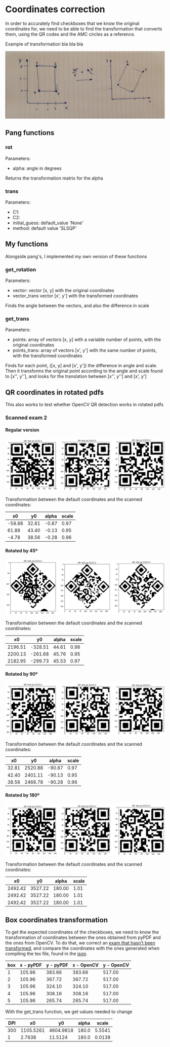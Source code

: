 # Coordinates correction

In order to accurately find checkboxes that we know the original coordinates for,
we need to be able to find the transformation that converts them,
using the QR codes and the AMC circles as a reference.

Example of transformation bla bla bla

![sketch of a transformation in a rectangle: 45 degrees and translation by 2](../imgs/trans_sketch.jpeg)


## Pang functions

### rot

Parameters:
- alpha: angle in degrees

Returns the transformation matrix for the alpha

### trans

Parameters: 
- C1:
- C2:
- initial_guess: default_value 'None'
- method: default value 'SLSQP'

## My functions

Alongside pang's, I implemented my own version of these functions

### get_rotation


Parameters:
- vector: vector [x, y] with the original coordinates
- vector_trans vector [x', y'] with the transformed coordinates

Finds the angle between the vectors, and also the difference in scale

### get_trans


Parameters:
- points: array of vectors [x, y] with a variable number of points, with the original coordinates
- points_trans: array of vectors [x', y'] with the same number of points, with the transformed coordinates

Finds for each point, ([x, y] and [x', y']) the difference in angle and scale.
Then it transforms the original point according to the angle and scale found to [x'', y''],
and looks for the translation between [x'', y''] and [x', y']


## QR coordinates in rotated pdfs

This also works to test whether OpenCV QR detection works in rotated pdfs

### Scanned exam 2

#### Regular version

![QR codes in the regular scanned exam 3](../imgs/QRs_scanned_2.png)

Transformation between the default coordinates and the scanned coordinates:

| x0     | y0    | alpha | scale |
|--------|-------|-------|-------|
| -58.88 | 32.81 | -0.87 | 0.97  |
| 61.88  | 43.40 | -0.13 | 0.95  |
| -4.78  | 38.56 | -0.28 | 0.96  |

#### Rotated by 45º

![QR codes in the rotated by 45º scanned exam 3](../imgs/QRs_scanned_2_45.png)

Transformation between the default coordinates and the scanned coordinates:

| x0      | y0      | alpha | scale |
|---------|---------|-------|-------|
| 2196.51 | -328.51 | 44.61 | 0.98  |
| 2200.13 | -261.68 | 45.76 | 0.95  |
| 2182.95 | -299.73 | 45.53 | 0.97  |

#### Rotated by 90º

![QR codes in the rotated by 90º scanned exam 3](../imgs/QRs_scanned_2_90.png)

Transformation between the default coordinates and the scanned coordinates:

| x0    | y0      | alpha  | scale |
|-------|---------|--------|-------|
| 32.81 | 2520.88 | -90.87 | 0.97  |
| 42.40 | 2401.11 | -90.13 | 0.95  |
| 38.56 | 2466.78 | -90.28 | 0.96  |

#### Rotated by 180º

![QR codes in the rotated by 180º scanned exam 3](../imgs/QRs_scanned_2_180.png)

Transformation between the default coordinates and the scanned coordinates:

| x0      | y0      | alpha  | scale |
|---------|---------|--------|-------|
| 2492.42 | 3527.22 | 180.00 | 1.01  |
| 2492.42 | 3527.22 | 180.00 | 1.01  |
| 2492.42 | 3527.22 | 180.00 | 1.01  |


## Box coordinates transformation

To get the expected coordinates of the checkboxes,
we need to know the transformation of coordinates between the ones obtained from pyPDF
and the ones from OpenCV.
To do that, we correct an [exam that hasn't been transformed](../multiple_choice_example/filled/filled_33333_fixed.pdf),
and compare the coordinates with the ones generated when compiling the tex file, found in the
[json](../multiple_choice_example/json/question_11111.json).

| box  | x - pyPDF | y - pyPDF | x - OpenCV | y - OpenCV |
|------|-----------|-----------|------------|------------|
| 1    | 105.96    | 383.66    | 383.66     | 517.00     |
| 2    | 105.96    | 367.72    | 367.72     | 517.00     |
| 3    | 105.96    | 324.10    | 324.10     | 517.00     |
| 4    | 105.96    | 308.16    | 308.16     | 517.00     |
| 5    | 105.96    | 265.74    | 265.74     | 517.00     |

With the get_trans function, we get values needed to change

| DPI | x0        | y0        | alpha | scale  |
|-----|-----------|-----------|-------|--------|
| 300 | 1105.5261 | 4604.9818 | 180.0 | 5.5541 |
| 1   | 2.7638    | 11.5124   | 180.0 | 0.0138 |


